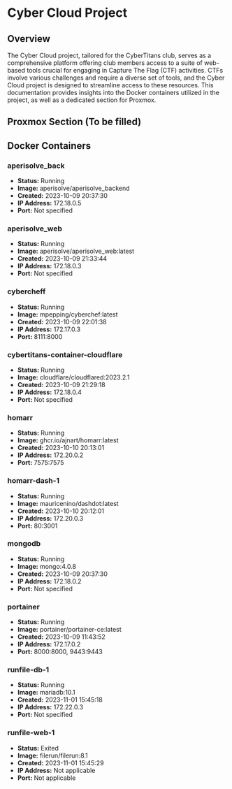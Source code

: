 # Cyber Cloud Project

## Overview
The Cyber Cloud project, tailored for the CyberTitans club, serves as a comprehensive platform offering club members access to a suite of web-based tools crucial for engaging in Capture The Flag (CTF) activities. CTFs involve various challenges and require a diverse set of tools, and the Cyber Cloud project is designed to streamline access to these resources. This documentation provides insights into the Docker containers utilized in the project, as well as a dedicated section for Proxmox.


## Proxmox Section (To be filled)

[//]: # (Proxmox section to be added here)


## Docker Containers

### aperisolve_back
- **Status:** Running
- **Image:** aperisolve/aperisolve_backend
- **Created:** 2023-10-09 20:37:30
- **IP Address:** 172.18.0.5
- **Port:** Not specified

### aperisolve_web
- **Status:** Running
- **Image:** aperisolve/aperisolve_web:latest
- **Created:** 2023-10-09 21:33:44
- **IP Address:** 172.18.0.3
- **Port:** Not specified

### cybercheff
- **Status:** Running
- **Image:** mpepping/cyberchef:latest
- **Created:** 2023-10-09 22:01:38
- **IP Address:** 172.17.0.3
- **Port:** 8111:8000

### cybertitans-container-cloudflare
- **Status:** Running
- **Image:** cloudflare/cloudflared:2023.2.1
- **Created:** 2023-10-09 21:29:18
- **IP Address:** 172.18.0.4
- **Port:** Not specified

### homarr
- **Status:** Running
- **Image:** ghcr.io/ajnart/homarr:latest
- **Created:** 2023-10-10 20:13:01
- **IP Address:** 172.20.0.2
- **Port:** 7575:7575

### homarr-dash-1
- **Status:** Running
- **Image:** mauricenino/dashdot:latest
- **Created:** 2023-10-10 20:12:01
- **IP Address:** 172.20.0.3
- **Port:** 80:3001

### mongodb
- **Status:** Running
- **Image:** mongo:4.0.8
- **Created:** 2023-10-09 20:37:30
- **IP Address:** 172.18.0.2
- **Port:** Not specified

### portainer
- **Status:** Running
- **Image:** portainer/portainer-ce:latest
- **Created:** 2023-10-09 11:43:52
- **IP Address:** 172.17.0.2
- **Port:** 8000:8000, 9443:9443

### runfile-db-1
- **Status:** Running
- **Image:** mariadb:10.1
- **Created:** 2023-11-01 15:45:18
- **IP Address:** 172.22.0.3
- **Port:** Not specified

### runfile-web-1
- **Status:** Exited
- **Image:** filerun/filerun:8.1
- **Created:** 2023-11-01 15:45:29
- **IP Address:** Not applicable
- **Port:** Not applicable



